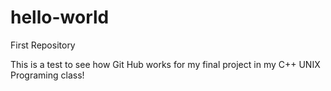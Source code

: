 # hello-world
First Repository

This is a test to see how Git Hub works for my final project in my C++ UNIX Programing class!
